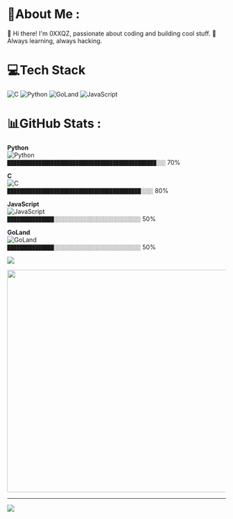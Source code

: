 # 💫About Me :
 👋 Hi there! I'm 0XXQZ, passionate about coding and building cool stuff.
🚀 Always learning, always hacking.

# 💻Tech Stack
![C](https://img.shields.io/badge/c-%2300599C.svg?style=for-the-badge&logo=c&logoColor=white) ![Python](https://img.shields.io/badge/python-3670A0?style=for-the-badge&logo=python&logoColor=ffdd54) 
![GoLand](https://img.shields.io/badge/GoLand-000000?style=for-the-badge&logo=goland&logoColor=white) 
![JavaScript](https://img.shields.io/badge/javascript-%23323330.svg?style=for-the-badge&logo=javascript&logoColor=%23F7DF1E)
# 📊GitHub Stats :
**Python**  
![Python](https://img.shields.io/badge/-Python-3670A0?style=flat&logo=python&logoColor=ffdd54)  
`████████████████████████████████████████████████░░░` 70%

**C**  
![C](https://img.shields.io/badge/-C-00599C?style=flat&logo=c&logoColor=white)  
`███████████████████████████████████████████░░░░` 80%

**JavaScript**  
![JavaScript](https://img.shields.io/badge/-JavaScript-323330?style=flat&logo=javascript&logoColor=F7DF1E)  
`███████████████░░░░░░░░░░░░░░░░░░░░░░░░░░░░` 50%

**GoLand**  
![GoLand](https://img.shields.io/badge/-GoLand-000000?style=flat&logo=goland&logoColor=white)  
`███████████████░░░░░░░░░░░░░░░░░░░░░░░░░░░░` 50%


![](https://quotes-github-readme.vercel.app/api?type=horizontal&theme=tokyonight)


<img src="https://i.gifer.com/OVO.gif" width="512px"/>

---
[![](https://visitcount.itsvg.in/api?id=0XXQZ&icon=0&color=0)](https://visitcount.itsvg.in)
